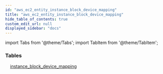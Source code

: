 ```yaml
---
id: "aws_ec2_entity_instance_block_device_mapping"
title: "aws_ec2_entity_instance_block_device_mapping"
hide_table_of_contents: true
custom_edit_url: null
displayed_sidebar: "docs"
---
```


import Tabs from '@theme/Tabs';
import TabItem from '@theme/TabItem';

<Tabs>
  <TabItem value="Components" label="Components" default>

### Tables

    [instance_block_device_mapping](../../aws/tables/aws_ec2_entity_instance_block_device_mapping.InstanceBlockDeviceMapping)

</TabItem>
  <TabItem value="Code examples" label="Code examples">

</TabItem>
</Tabs>
